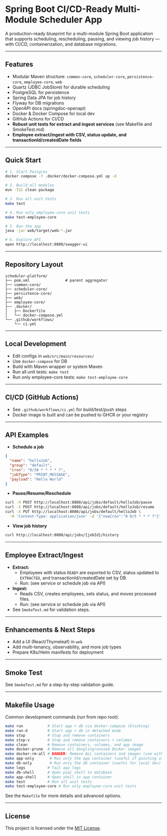# Spring Boot CI/CD-Ready Multi-Module Scheduler App

A production-ready blueprint for a multi-module Spring Boot application that supports scheduling, rescheduling, pausing, and viewing job history — with CI/CD, containerization, and database migrations.

---

## Features
- Modular Maven structure: `common-core`, `scheduler-core`, `persistence-core`, `employee-core`, `web`
- Quartz (JDBC JobStore) for durable scheduling
- PostgreSQL for persistence
- Spring Data JPA for job history
- Flyway for DB migrations
- OpenAPI docs (springdoc-openapi)
- Docker & Docker Compose for local dev
- GitHub Actions for CI/CD
- **Robust unit tests for extract and ingest services** (see Makefile and SmokeTest.md)
- **Employee extract/ingest with CSV, status update, and transactionId/createdDate fields**

---

## Quick Start

```bash
# 1. Start Postgres
docker compose -f .docker/docker-compose.yml up -d

# 2. Build all modules
mvn -T1C clean package

# 3. Run all unit tests
make test

# 4. Run only employee-core unit tests
make test-employee-core

# 5. Run the app
java -jar web/target/web-*.jar

# 6. Explore API
open http://localhost:8080/swagger-ui
```

---

## Repository Layout

```
scheduler-platform/
├── pom.xml                # parent aggregator
├── common-core/
├── scheduler-core/
├── persistence-core/
├── web/
├── employee-core/
├── .docker/
│   ├── Dockerfile
│   └── docker-compose.yml
└── .github/workflows/
    └── ci.yml
```

---

## Local Development

- Edit configs in `web/src/main/resources/`
- Use `docker-compose` for DB
- Build with Maven wrapper or system Maven
- Run all unit tests: `make test`
- Run only employee-core tests: `make test-employee-core`

---

## CI/CD (GitHub Actions)
- See `.github/workflows/ci.yml` for build/test/push steps
- Docker image is built and can be pushed to GHCR or your registry

---

## API Examples

- **Schedule a job**
```json
{
  "name": "helloJob",
  "group": "default",
  "cron": "0/30 * * * * ?",
  "jobType": "PRINT_MESSAGE",
  "payload": "Hello World"
}
```

- **Pause/Resume/Reschedule**
```bash
curl -X POST http://localhost:8080/api/jobs/default/helloJob/pause
curl -X POST http://localhost:8080/api/jobs/default/helloJob/resume
curl -X PUT http://localhost:8080/api/jobs/default/helloJob \
  -H 'Content-Type: application/json' -d '{"newCron":"0 0/5 * * * ?"}'
```

- **View job history**
```bash
curl http://localhost:8080/api/jobs/{jobId}/history
```

---

## Employee Extract/Ingest

- **Extract:**
  - Employees with status `READY` are exported to CSV, status updated to `EXTRACTED`, and transactionId/createdDate set by DB.
  - Run: (see service or schedule job via API)
- **Ingest:**
  - Reads CSV, creates employees, sets status, and moves processed files.
  - Run: (see service or schedule job via API)
- See `SmokeTest.md` for validation steps.

---

## Enhancements & Next Steps
- Add a UI (React/Thymeleaf) in `web`
- Add multi-tenancy, observability, and more job types
- Prepare K8s/Helm manifests for deployment

---

## Smoke Test
See `SmokeTest.md` for a step-by-step validation guide.

---

## Makefile Usage

Common development commands (run from repo root):

```bash
make run           # Start app + db via docker-compose (blocking)
make run-d         # Start app + db in detached mode
make stop          # Stop and remove containers
make stop-v        # Stop and remove containers + volumes
make clean         # Remove containers, volumes, and app image
make docker-prune  # Remove all dangling/unused Docker images
make docker-rm-all # DANGER: Remove ALL containers and images (use with caution)
make app-only       # Run only the app container (useful if pointing at external DB)
make db-only        # Run only the db container (useful for local dev)
make logs          # Tail app logs
make db-shell      # Open psql shell to database
make app-shell     # Open shell in app container
make test          # Run all unit tests
make test-employee-core # Run only employee-core unit tests
```

See the `Makefile` for more details and advanced options.

---

## License

This project is licensed under the [MIT License](LICENSE).
